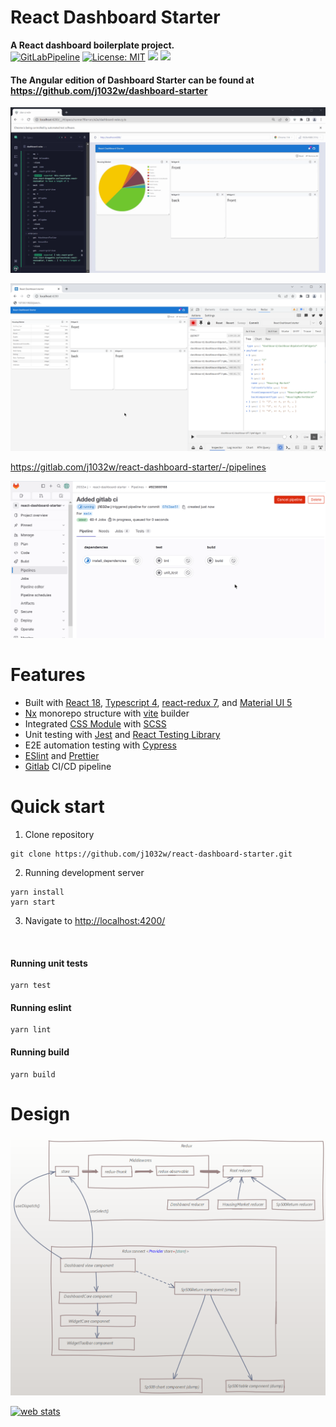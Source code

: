 # React Dashboard Starter
**A React dashboard boilerplate project.**\
[![GitLabPipeline](https://gitlab.com/j1032w/react-dashboard-starter/badges/main/pipeline.svg)](https://gitlab.com/j1032w/react-dashboard-starter/-/pipelines)
[![License: MIT](https://img.shields.io/badge/License-MIT-yellow.svg)](https://opensource.org/licenses/MIT)
<a href="https://github.com/j1032w/react-dashboard-starter" target="_blank"><img src="https://visitor-badge.laobi.icu/badge?page_id=j1032w/react-dashboard-starter"></a>
[![](https://www.paypalobjects.com/en_US/i/btn/btn_donate_SM.gif)](https://www.paypal.com/donate/?hosted_button_id=29ZE3URD5V9Q8)

#### The Angular edition of Dashboard Starter can be found at https://github.com/j1032w/dashboard-starter




![Demo](documentations/react-das-cypress.gif)


![](documentations/redux-chrome.png)

https://gitlab.com/j1032w/react-dashboard-starter/-/pipelines

[![GitLab](documentations/gitlab.png)](https://gitlab.com/j1032w/react-dashboard-starter/-/pipelines)



# Features

- Built with [React 18](https://react.dev/), [Typescript 4](https://www.typescriptlang.org/), [react-redux 7](https://react-redux.js.org/), and [Material UI 5](https://mui.com/)
- [Nx](https://nx.dev/) monorepo structure with [vite](https://vitejs.dev/) builder  
- Integrated [CSS Module](https://github.com/css-modules/css-modules) with [SCSS](https://sass-lang.com/documentation/syntax) 
- Unit testing with [Jest](https://jestjs.io/) and [React Testing Library ](https://testing-library.com/docs/react-testing-library/intro/) 
- E2E automation testing with [Cypress](https://www.cypress.io/)
- [ESlint](https://eslint.org/) and [Prettier](https://prettier.io/)
- [Gitlab](https://gitlab.com/j1032w/react-dashboard-starter/-/pipelines) CI/CD pipeline




# Quick start
1. Clone repository
```
git clone https://github.com/j1032w/react-dashboard-starter.git
```
2. Running development server
```
yarn install
yarn start
```
3. Navigate to [http://localhost:4200/](http://localhost:4200/)


<br/>

#### Running unit tests
```
yarn test
```

#### Running eslint
```
yarn lint
```

#### Running build
``` 
yarn build
``` 

# Design

![Demo](documentations/design.png)


<a title="web stats" href="https://statcounter.com/" target="_blank"><img class="statcounter" src="https://c.statcounter.com/12895561/0/d6769449/1/" alt="web stats" referrerPolicy="no-referrer-when-downgrade"></a>
